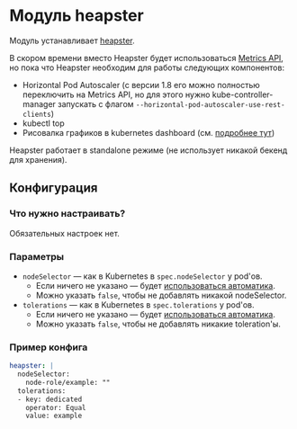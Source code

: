 Модуль heapster
=======

Модуль устанавливает [heapster](https://github.com/kubernetes/heapster).

В скором времени вместо Heapster будет использоваться [Metrics API](https://github.com/kubernetes/metrics), но пока что Heapster необходим для работы следующих компонентов:
* Horizontal Pod Autoscaler (с версии 1.8 его можно полностью переключить на Metrics API, но для этого нужно kube-controller-manager запускать с флагом `--horizontal-pod-autoscaler-use-rest-clients`)
* kubectl top
* Рисовалка графиков в kubernetes dashboard (см. [подробнее тут](https://github.com/kubernetes/dashboard/issues/1310))

Heapster работает в standalone режиме (не использует никакой бекенд для хранения).

Конфигурация
------------

### Что нужно настраивать?

Обязательных настроек нет.

### Параметры

* `nodeSelector` — как в Kubernetes в `spec.nodeSelector` у pod'ов.
    * Если ничего не указано — будет [использоваться автоматика](/README.md#выделение-узлов-под-определенный-вид-нагрузки).
    * Можно указать `false`, чтобы не добавлять никакой nodeSelector.
* `tolerations` — как в Kubernetes в `spec.tolerations` у pod'ов.
    * Если ничего не указано — будет [использоваться автоматика](/README.md#выделение-узлов-под-определенный-вид-нагрузки).
    * Можно указать `false`, чтобы не добавлять никакие toleration'ы.

### Пример конфига

```yaml
heapster: |
  nodeSelector:
    node-role/example: ""
  tolerations:
  - key: dedicated
    operator: Equal
    value: example
```
